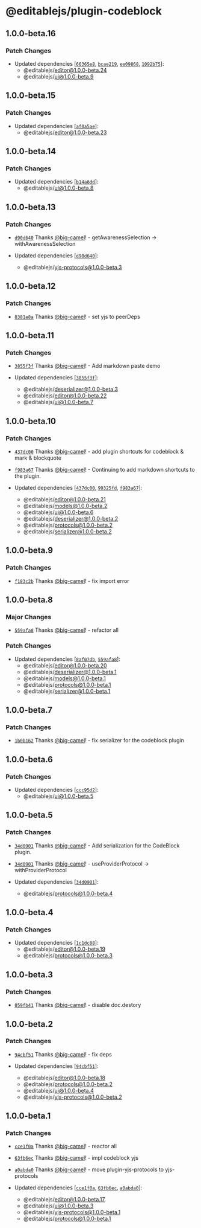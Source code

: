 # @editablejs/plugin-codeblock

## 1.0.0-beta.16

### Patch Changes

- Updated dependencies [[`66365e8`](https://github.com/editablejs/editable/commit/66365e8de879e66ab1717735c2e1ad410cfd2a85), [`bcae219`](https://github.com/editablejs/editable/commit/bcae21983542dafdc17d852d7670a604d8a37b3b), [`ee09868`](https://github.com/editablejs/editable/commit/ee09868cd7b6a5791657fc1619a4cea9b19f1e44), [`1092b75`](https://github.com/editablejs/editable/commit/1092b7572695079b42a9afbe96c05e6451730501)]:
  - @editablejs/editor@1.0.0-beta.24
  - @editablejs/ui@1.0.0-beta.9

## 1.0.0-beta.15

### Patch Changes

- Updated dependencies [[`af0a5ae`](https://github.com/editablejs/editable/commit/af0a5aed6e688e0fe69bea3349cef643b8321d16)]:
  - @editablejs/editor@1.0.0-beta.23

## 1.0.0-beta.14

### Patch Changes

- Updated dependencies [[`b14a6dd`](https://github.com/editablejs/editable/commit/b14a6ddbcdc499a1233003b76ea45c86b3dc2fba)]:
  - @editablejs/ui@1.0.0-beta.8

## 1.0.0-beta.13

### Patch Changes

- [`d90d640`](https://github.com/editablejs/editable/commit/d90d640a65909a8b06771285b4acf3dd20f3ddcf) Thanks [@big-camel](https://github.com/big-camel)! - getAwarenessSelection -> withAwarenessSelection

- Updated dependencies [[`d90d640`](https://github.com/editablejs/editable/commit/d90d640a65909a8b06771285b4acf3dd20f3ddcf)]:
  - @editablejs/yjs-protocols@1.0.0-beta.3

## 1.0.0-beta.12

### Patch Changes

- [`8381e8a`](https://github.com/editablejs/editable/commit/8381e8a4a1dc044df2807494cdd0bdc7cd6dcf82) Thanks [@big-camel](https://github.com/big-camel)! - set yjs to peerDeps

## 1.0.0-beta.11

### Patch Changes

- [`3855f3f`](https://github.com/editablejs/editable/commit/3855f3fdef0869e2057f18b18d2fd2b903ff4287) Thanks [@big-camel](https://github.com/big-camel)! - Add markdown paste demo

- Updated dependencies [[`3855f3f`](https://github.com/editablejs/editable/commit/3855f3fdef0869e2057f18b18d2fd2b903ff4287)]:
  - @editablejs/deserializer@1.0.0-beta.3
  - @editablejs/editor@1.0.0-beta.22
  - @editablejs/ui@1.0.0-beta.7

## 1.0.0-beta.10

### Patch Changes

- [`437dc00`](https://github.com/editablejs/editable/commit/437dc008d72a88d73160ce13e12dc334f7b33248) Thanks [@big-camel](https://github.com/big-camel)! - add plugin shortcuts for codeblock & mark & blockquote

* [`f983a67`](https://github.com/editablejs/editable/commit/f983a679c4ed20dfc71bcb9e815369a6d8cd6811) Thanks [@big-camel](https://github.com/big-camel)! - Continuing to add markdown shortcuts to the plugin.

* Updated dependencies [[`437dc00`](https://github.com/editablejs/editable/commit/437dc008d72a88d73160ce13e12dc334f7b33248), [`99325fd`](https://github.com/editablejs/editable/commit/99325fd2be94294ecd70ee069f3ba6cdff43219e), [`f983a67`](https://github.com/editablejs/editable/commit/f983a679c4ed20dfc71bcb9e815369a6d8cd6811)]:
  - @editablejs/editor@1.0.0-beta.21
  - @editablejs/models@1.0.0-beta.2
  - @editablejs/ui@1.0.0-beta.6
  - @editablejs/deserializer@1.0.0-beta.2
  - @editablejs/protocols@1.0.0-beta.2
  - @editablejs/serializer@1.0.0-beta.2

## 1.0.0-beta.9

### Patch Changes

- [`f183c2b`](https://github.com/editablejs/editable/commit/f183c2b516c83b83e28b161e886ec87c62157838) Thanks [@big-camel](https://github.com/big-camel)! - fix import error

## 1.0.0-beta.8

### Major Changes

- [`559afa8`](https://github.com/editablejs/editable/commit/559afa882d9e7f8d6929fa5d74eb1a6fb54a6f39) Thanks [@big-camel](https://github.com/big-camel)! - refactor all

### Patch Changes

- Updated dependencies [[`8af07db`](https://github.com/editablejs/editable/commit/8af07db76b21ecd191e356aed10badc196179152), [`559afa8`](https://github.com/editablejs/editable/commit/559afa882d9e7f8d6929fa5d74eb1a6fb54a6f39)]:
  - @editablejs/editor@1.0.0-beta.20
  - @editablejs/deserializer@1.0.0-beta.1
  - @editablejs/models@1.0.0-beta.1
  - @editablejs/protocols@1.0.0-beta.1
  - @editablejs/serializer@1.0.0-beta.1

## 1.0.0-beta.7

### Patch Changes

- [`1b0b162`](https://github.com/editablejs/editable/commit/1b0b162b2a510f0598ead8e6352547eea86fb830) Thanks [@big-camel](https://github.com/big-camel)! - fix serializer for the codeblock plugin

## 1.0.0-beta.6

### Patch Changes

- Updated dependencies [[`ccc95d2`](https://github.com/editablejs/editable/commit/ccc95d24072285824d2d93d443374175085457e9)]:
  - @editablejs/ui@1.0.0-beta.5

## 1.0.0-beta.5

### Patch Changes

- [`34d0901`](https://github.com/editablejs/editable/commit/34d0901800730a5c5da9773eb8aa6d6c3f3829ad) Thanks [@big-camel](https://github.com/big-camel)! - Add serialization for the CodeBlock plugin.

* [`34d0901`](https://github.com/editablejs/editable/commit/34d0901800730a5c5da9773eb8aa6d6c3f3829ad) Thanks [@big-camel](https://github.com/big-camel)! - useProviderProtocol -> withProviderProtocol

* Updated dependencies [[`34d0901`](https://github.com/editablejs/editable/commit/34d0901800730a5c5da9773eb8aa6d6c3f3829ad)]:
  - @editablejs/protocols@1.0.0-beta.4

## 1.0.0-beta.4

### Patch Changes

- Updated dependencies [[`1c1dc88`](https://github.com/editablejs/editable/commit/1c1dc880caf1b096da96c79cfcb0f654033f7d25)]:
  - @editablejs/editor@1.0.0-beta.19
  - @editablejs/protocols@1.0.0-beta.3

## 1.0.0-beta.3

### Patch Changes

- [`059fb41`](https://github.com/editablejs/editable/commit/059fb41a3f170f1c87d412c62586e657336cb926) Thanks [@big-camel](https://github.com/big-camel)! - disable doc.destory

## 1.0.0-beta.2

### Patch Changes

- [`94cbf51`](https://github.com/editablejs/editable/commit/94cbf5117612174c0ecb2b536ac6695d1bfcf360) Thanks [@big-camel](https://github.com/big-camel)! - fix deps

- Updated dependencies [[`94cbf51`](https://github.com/editablejs/editable/commit/94cbf5117612174c0ecb2b536ac6695d1bfcf360)]:
  - @editablejs/editor@1.0.0-beta.18
  - @editablejs/protocols@1.0.0-beta.2
  - @editablejs/ui@1.0.0-beta.4
  - @editablejs/yjs-protocols@1.0.0-beta.2

## 1.0.0-beta.1

### Patch Changes

- [`cce1f0a`](https://github.com/editablejs/editable/commit/cce1f0a8fffb12e2adc7d65aa7960ed99236c5ed) Thanks [@big-camel](https://github.com/big-camel)! - reactor all

* [`63fb6ec`](https://github.com/editablejs/editable/commit/63fb6ec7ad7818a275f7b64c4ec09d4934dfd533) Thanks [@big-camel](https://github.com/big-camel)! - impl codeblock yjs

- [`a0abda0`](https://github.com/editablejs/editable/commit/a0abda0f26863b33d9c5c9eb982f5c638d3b658f) Thanks [@big-camel](https://github.com/big-camel)! - move plugin-yjs-protocols to yjs-protocols

- Updated dependencies [[`cce1f0a`](https://github.com/editablejs/editable/commit/cce1f0a8fffb12e2adc7d65aa7960ed99236c5ed), [`63fb6ec`](https://github.com/editablejs/editable/commit/63fb6ec7ad7818a275f7b64c4ec09d4934dfd533), [`a0abda0`](https://github.com/editablejs/editable/commit/a0abda0f26863b33d9c5c9eb982f5c638d3b658f)]:
  - @editablejs/editor@1.0.0-beta.17
  - @editablejs/ui@1.0.0-beta.3
  - @editablejs/yjs-protocols@1.0.0-beta.1
  - @editablejs/protocols@1.0.0-beta.1
